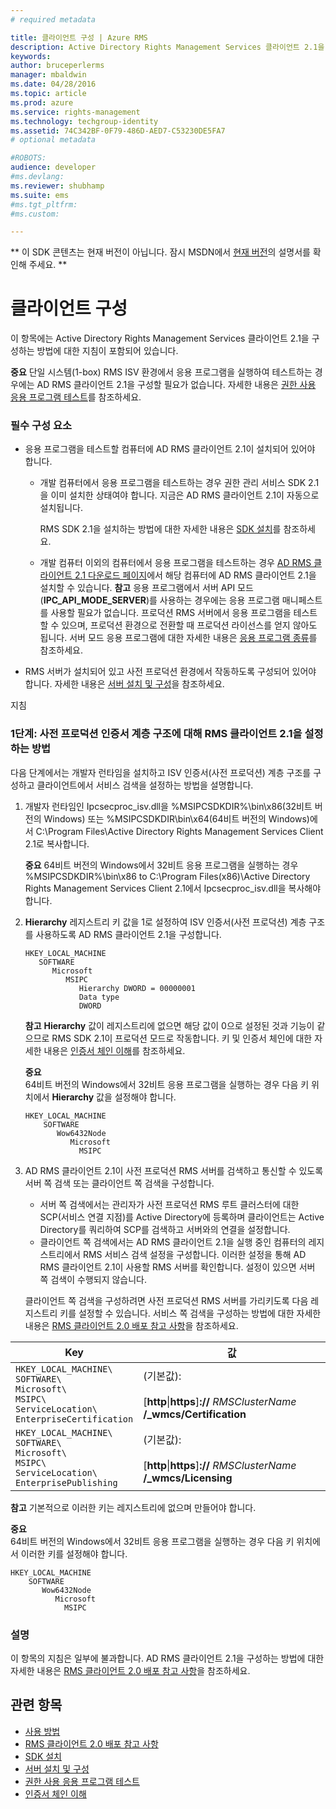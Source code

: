 ```yaml
---
# required metadata

title: 클라이언트 구성 | Azure RMS
description: Active Directory Rights Management Services 클라이언트 2.1을 구성하는 방법에 대한 지침입니다.
keywords:
author: bruceperlerms
manager: mbaldwin
ms.date: 04/28/2016
ms.topic: article
ms.prod: azure
ms.service: rights-management
ms.technology: techgroup-identity
ms.assetid: 74C342BF-0F79-486D-AED7-C53230DE5FA7
# optional metadata

#ROBOTS:
audience: developer
#ms.devlang:
ms.reviewer: shubhamp
ms.suite: ems
#ms.tgt_pltfrm:
#ms.custom:

---
```

** 이 SDK 콘텐츠는 현재 버전이 아닙니다. 잠시 MSDN에서 [현재 버전](https://msdn.microsoft.com/library/windows/desktop/hh535290(v=vs.85).aspx)의 설명서를 확인해 주세요. **
# 클라이언트 구성

이 항목에는 Active Directory Rights Management Services 클라이언트 2.1을 구성하는 방법에 대한 지침이 포함되어 있습니다.

**중요** 단일 시스템(1-box) RMS ISV 환경에서 응용 프로그램을 실행하여 테스트하는 경우에는 AD RMS 클라이언트 2.1을 구성할 필요가 없습니다. 자세한 내용은 [권한 사용 응용 프로그램 테스트](running-your-first-application.md)를 참조하세요.

 

### 필수 구성 요소

-   응용 프로그램을 테스트할 컴퓨터에 AD RMS 클라이언트 2.1이 설치되어 있어야 합니다.

    -   개발 컴퓨터에서 응용 프로그램을 테스트하는 경우 권한 관리 서비스 SDK 2.1을 이미 설치한 상태여야 합니다. 지금은 AD RMS 클라이언트 2.1이 자동으로 설치됩니다.

        RMS SDK 2.1을 설치하는 방법에 대한 자세한 내용은 [SDK 설치](create-your-first-rights-aware-application.md)를 참조하세요.

    -   개발 컴퓨터 이외의 컴퓨터에서 응용 프로그램을 테스트하는 경우 [AD RMS 클라이언트 2.1 다운로드 페이지](http://www.microsoft.com/en-us/download/details.aspx?id=38396)에서 해당 컴퓨터에 AD RMS 클라이언트 2.1을 설치할 수 있습니다.
        **참고** 응용 프로그램에서 서버 API 모드(**IPC\_API\_MODE\_SERVER**)를 사용하는 경우에는 응용 프로그램 매니페스트를 사용할 필요가 없습니다. 프로덕션 RMS 서버에서 응용 프로그램을 테스트할 수 있으며, 프로덕션 환경으로 전환할 때 프로덕션 라이선스를 얻지 않아도 됩니다. 서버 모드 응용 프로그램에 대한 자세한 내용은 [응용 프로그램 종류](application-types.md)를 참조하세요.

         

-   RMS 서버가 설치되어 있고 사전 프로덕션 환경에서 작동하도록 구성되어 있어야 합니다. 자세한 내용은 [서버 설치 및 구성](how-to-install-and-configure-an-rms-server.md)을 참조하세요.

지침

### 1단계: 사전 프로덕션 인증서 계층 구조에 대해 RMS 클라이언트 2.1을 설정하는 방법

다음 단계에서는 개발자 런타임을 설치하고 ISV 인증서(사전 프로덕션) 계층 구조를 구성하고 클라이언트에서 서비스 검색을 설정하는 방법을 설명합니다.

1.  개발자 런타임인 Ipcsecproc\_isv.dll을 %MSIPCSDKDIR%\\bin\\x86(32비트 버전의 Windows) 또는 %MSIPCSDKDIR\\bin\\x64(64비트 버전의 Windows)에서 C:\\Program Files\\Active Directory Rights Management Services Client 2.1로 복사합니다.

    **중요** 64비트 버전의 Windows에서 32비트 응용 프로그램을 실행하는 경우 %MSIPCSDKDIR%\\bin\\x86 to C:\\Program Files(x86)\\Active Directory Rights Management Services Client 2.1에서 Ipcsecproc\_isv.dll을 복사해야 합니다.

     

2.  **Hierarchy** 레지스트리 키 값을 1로 설정하여 ISV 인증서(사전 프로덕션) 계층 구조를 사용하도록 AD RMS 클라이언트 2.1을 구성합니다.

    ```
    HKEY_LOCAL_MACHINE
       SOFTWARE
          Microsoft
             MSIPC
                Hierarchy DWORD = 00000001
                Data type
                DWORD
    ```

    **참고** **Hierarchy** 값이 레지스트리에 없으면 해당 값이 0으로 설정된 것과 기능이 같으므로 RMS SDK 2.1이 프로덕션 모드로 작동합니다. 키 및 인증서 체인에 대한 자세한 내용은 [인증서 체인 이해](understanding-certificate-chains.md)를 참조하세요.

    **중요**  
    64비트 버전의 Windows에서 32비트 응용 프로그램을 실행하는 경우 다음 키 위치에서 **Hierarchy** 값을 설정해야 합니다.

    ```
    HKEY_LOCAL_MACHINE
        SOFTWARE
           Wow6432Node
              Microsoft
                MSIPC
    ```
     

3.  AD RMS 클라이언트 2.1이 사전 프로덕션 RMS 서버를 검색하고 통신할 수 있도록 서버 쪽 검색 또는 클라이언트 쪽 검색을 구성합니다.

    -   서버 쪽 검색에서는 관리자가 사전 프로덕션 RMS 루트 클러스터에 대한 SCP(서비스 연결 지점)를 Active Directory에 등록하며 클라이언트는 Active Directory를 쿼리하여 SCP를 검색하고 서버와의 연결을 설정합니다.
    -   클라이언트 쪽 검색에서는 AD RMS 클라이언트 2.1을 실행 중인 컴퓨터의 레지스트리에서 RMS 서비스 검색 설정을 구성합니다. 이러한 설정을 통해 AD RMS 클라이언트 2.1이 사용할 RMS 서버를 확인합니다. 설정이 있으면 서버 쪽 검색이 수행되지 않습니다.

    클라이언트 쪽 검색을 구성하려면 사전 프로덕션 RMS 서버를 가리키도록 다음 레지스트리 키를 설정할 수 있습니다. 서비스 쪽 검색을 구성하는 방법에 대한 자세한 내용은 [RMS 클라이언트 2.0 배포 참고 사항](https://TechNet.Microsoft.Com/en-us/library/jj159267(WS.10).aspx)을 참조하세요.

|Key|값|
|---|-----|
|`HKEY_LOCAL_MACHINE\`<br>`SOFTWARE\`<br>`Microsoft\`<br>`MSIPC\`<br>`ServiceLocation\`<br>`EnterpriseCertification`|(기본값):<br><br> [**http**&#124;**https**]**://** *RMSClusterName* **/_wmcs/Certification**|
|`HKEY_LOCAL_MACHINE\`<br>`SOFTWARE\`<br>`Microsoft\`<br>`MSIPC\`<br>`ServiceLocation\`<br>`EnterprisePublishing`|(기본값):<br><br> [**http**&#124;**https**]**://** *RMSClusterName* **/_wmcs/Licensing**|


**참고** 기본적으로 이러한 키는 레지스트리에 없으며 만들어야 합니다.
     
**중요**  
    64비트 버전의 Windows에서 32비트 응용 프로그램을 실행하는 경우 다음 키 위치에서 이러한 키를 설정해야 합니다.


    HKEY_LOCAL_MACHINE
        SOFTWARE
           Wow6432Node
              Microsoft
                MSIPC
    

### 설명

이 항목의 지침은 일부에 불과합니다. AD RMS 클라이언트 2.1을 구성하는 방법에 대한 자세한 내용은 [RMS 클라이언트 2.0 배포 참고 사항](https://TechNet.Microsoft.Com/en-us/library/jj159267(WS.10).aspx)을 참조하세요.

## 관련 항목


* [사용 방법](how-to-use-msipc.md)
* [RMS 클라이언트 2.0 배포 참고 사항](https://TechNet.Microsoft.Com/en-us/library/jj159267(WS.10).aspx)
* [SDK 설치](create-your-first-rights-aware-application.md)
* [서버 설치 및 구성](how-to-install-and-configure-an-rms-server.md)
* [권한 사용 응용 프로그램 테스트](running-your-first-application.md)
* [인증서 체인 이해](understanding-certificate-chains.md)
 

 


<!--HONumber=Jun16_HO1-->



